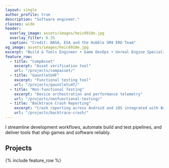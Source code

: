 ```yaml
---
layout: single
author_profile: true
description: "Software engineer."
classes: wide
header:
  overlay_image: assets/images/heic0910e.jpg
  overlay_filter: 0.35
  caption: "Credit: NASA, ESA and the Hubble SM4 ERO Team"
og_image: assets/images/heic0910e.jpg
excerpt: "Build & Tools Engineer • Game DevOps • Unreal Engine Specialist"
feature_row:
  - title: "CompAsset"
    excerpt: "Asset verification tool"
    url: "/projects/compasset/"
  - title: "GauntletU4F"
    excerpt: "Functional testing tool"
    url: "/projects/gauntletu4f/"
  - title: "Non-functional Testing"
    excerpt: "Device orchestration and performance telemetry"
    url: "/projects/nonfunctional-testing/"
  - title: "Backtrace Crash Reporting"
    excerpt: "Crash reporting across Android and iOS integrated with Backtrace"
    url: "/projects/backtrace-crash/"
---
```


I streamline development workflows, automate build and test pipelines, and deliver tools that ship games and software reliably.


## Projects
{% include feature_row %}
